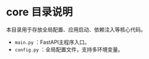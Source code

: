 # core 目录说明

本目录用于存放全局配置、应用启动、依赖注入等核心代码。

- `main.py`   ：FastAPI主程序入口。
- `config.py` ：全局配置文件，支持多环境变量。 